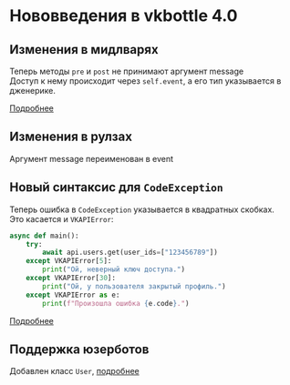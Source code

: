 # Нововведения в vkbottle 4.0

## Изменения в мидлварях

Теперь методы `pre` и `post` не принимают аргумент message<br />
Доступ к нему происходит через `self.event`, а его тип указывается в дженерике.

[Подробнее](../high-level/handling/middleware.md)

## Изменения в рулзах

Аргумент message переименован в event

## Новый синтаксис для `CodeException`

Теперь ошибка в `CodeException` указывается в квадратных скобках.<br />
Это касается и `VKAPIError`:

```python
async def main():
    try:
        await api.users.get(user_ids=["123456789"])
    except VKAPIError[5]:
        print("Ой, неверный ключ доступа.")
    except VKAPIError[30]:
        print("Ой, у пользователя закрытый профиль.")
    except VKAPIError as e:
        print(f"Произошла ошибка {e.code}.")
```

[Подробнее](../low-level/exception_handling/code-exception.md)

## Поддержка юзерботов

Добавлен класс `User`, [подробнее](../high-level/user/user.md)
